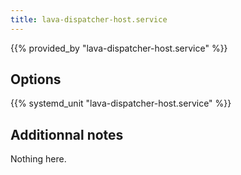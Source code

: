 ```yaml
---
title: lava-dispatcher-host.service
---
```


{{% provided_by "lava-dispatcher-host.service" %}}

## Options

{{% systemd_unit "lava-dispatcher-host.service" %}}

## Additionnal notes

Nothing here.